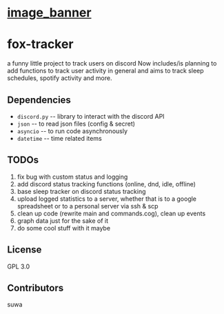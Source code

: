 # [image_banner](https://media.discordapp.net/attachments/777935642004553792/942833728672129094/senko_dub.png)
# fox-tracker 
a funny little project to track users on discord
Now includes/is planning to add functions to track user activity in general and aims to track sleep schedules, spotify activity and more.

## Dependencies

-   `discord.py`  -- library to interact with the discord API
-   `json`        -- to read json files (config & secret)
-   `asyncio`     -- to run code asynchronously 
-   `datetime`    -- time related items

## TODOs
1. fix bug with custom status and logging
2. add discord status tracking functions (online, dnd, idle, offline)
3. base sleep tracker on discord status tracking
4. upload logged statistics to a server, whether that is to a google spreadsheet or to a personal server via ssh & scp
5. clean up code (rewrite main and commands.cog), clean up events
6. graph data just for the sake of it
7. do some cool stuff with it maybe 

## License
GPL 3.0

## Contributors
suwa
